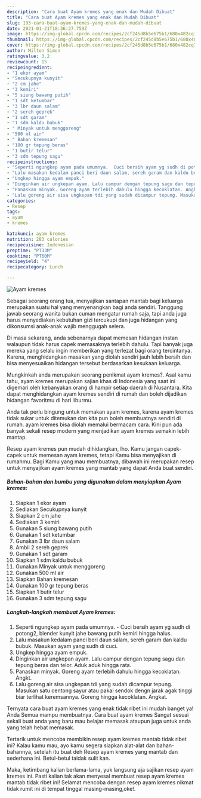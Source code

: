 ```yaml
---
description: "Cara buat Ayam kremes yang enak dan Mudah Dibuat"
title: "Cara buat Ayam kremes yang enak dan Mudah Dibuat"
slug: 193-cara-buat-ayam-kremes-yang-enak-dan-mudah-dibuat
date: 2021-01-21T18:36:27.759Z
image: https://img-global.cpcdn.com/recipes/2cf245d8b5e675b1/680x482cq70/ayam-kremes-foto-resep-utama.jpg
thumbnail: https://img-global.cpcdn.com/recipes/2cf245d8b5e675b1/680x482cq70/ayam-kremes-foto-resep-utama.jpg
cover: https://img-global.cpcdn.com/recipes/2cf245d8b5e675b1/680x482cq70/ayam-kremes-foto-resep-utama.jpg
author: Milton Simon
ratingvalue: 3.2
reviewcount: 15
recipeingredient:
- "1 ekor ayam"
- "Secukupnya kunyit"
- "2 cm jahe"
- "3 kemiri"
- "5 siung bawang putih"
- "1 sdt ketumbar"
- "3 lbr daun salam"
- "2 sereh geprek"
- "1 sdt garam"
- "1 sdm kaldu bubuk"
- " Minyak untuk menggoreng"
- "500 ml air"
- " Bahan kremesan"
- "100 gr tepung beras"
- "1 butir telur"
- "3 sdm tepung sagu"
recipeinstructions:
- "Seperti ngungkep ayam pada umumnya.  Cuci bersih ayam yg sudh di potong2, blender kunyit jahe bawang putih kemiri hingga halus."
- "Lalu masakun kedalam panci beri daun salam, sereh garam dan kaldu bubuk. Masukan ayam yang sudh di cuci."
- "Ungkep hingga ayam empuk."
- "Dinginkan air ungkepan ayam. Lalu campur dengan tepung sagu dan tepung beras dan telor. Aduk aduk hingga rata."
- "Panaskan minyak. Goreng ayam terlebih dahulu hingga kecoklatan. Angkt."
- "Lalu goreng air sisa ungkepan tdi yang sudah dicampur tepung. Masukan satu centong sayur atau pakai sendok dengn jarak agak tinggi biar terlihat keremsannya. Goreng hingga kecoklatan. Angkat."
categories:
- Resep
tags:
- ayam
- kremes

katakunci: ayam kremes 
nutrition: 283 calories
recipecuisine: Indonesian
preptime: "PT33M"
cooktime: "PT60M"
recipeyield: "4"
recipecategory: Lunch

---
```



![Ayam kremes](https://img-global.cpcdn.com/recipes/2cf245d8b5e675b1/680x482cq70/ayam-kremes-foto-resep-utama.jpg)

Sebagai seorang orang tua, menyajikan santapan mantab bagi keluarga merupakan suatu hal yang menyenangkan bagi anda sendiri. Tanggung jawab seorang  wanita bukan cuman mengatur rumah saja, tapi anda juga harus menyediakan kebutuhan gizi tercukupi dan juga hidangan yang dikonsumsi anak-anak wajib menggugah selera.

Di masa  sekarang, anda sebenarnya dapat memesan hidangan instan walaupun tidak harus capek memasaknya terlebih dahulu. Tapi banyak juga mereka yang selalu ingin memberikan yang terlezat bagi orang tercintanya. Karena, menghidangkan masakan yang diolah sendiri jauh lebih bersih dan bisa menyesuaikan hidangan tersebut berdasarkan kesukaan keluarga. 



Mungkinkah anda merupakan seorang penikmat ayam kremes?. Asal kamu tahu, ayam kremes merupakan sajian khas di Indonesia yang saat ini digemari oleh kebanyakan orang di hampir setiap daerah di Nusantara. Kita dapat menghidangkan ayam kremes sendiri di rumah dan boleh dijadikan hidangan favoritmu di hari liburmu.

Anda tak perlu bingung untuk memakan ayam kremes, karena ayam kremes tidak sukar untuk ditemukan dan kita pun boleh membuatnya sendiri di rumah. ayam kremes bisa diolah memalui bermacam cara. Kini pun ada banyak sekali resep modern yang menjadikan ayam kremes semakin lebih mantap.

Resep ayam kremes pun mudah dihidangkan, lho. Kamu jangan capek-capek untuk memesan ayam kremes, tetapi Kamu bisa menyajikan di rumahmu. Bagi Kamu yang mau membuatnya, dibawah ini merupakan resep untuk menyajikan ayam kremes yang mantab yang dapat Anda buat sendiri.

<!--inarticleads1-->

##### Bahan-bahan dan bumbu yang digunakan dalam menyiapkan Ayam kremes:

1. Siapkan 1 ekor ayam
1. Sediakan Secukupnya kunyit
1. Siapkan 2 cm jahe
1. Sediakan 3 kemiri
1. Gunakan 5 siung bawang putih
1. Gunakan 1 sdt ketumbar
1. Gunakan 3 lbr daun salam
1. Ambil 2 sereh geprek
1. Gunakan 1 sdt garam
1. Siapkan 1 sdm kaldu bubuk
1. Gunakan  Minyak untuk menggoreng
1. Gunakan 500 ml air
1. Siapkan  Bahan kremesan
1. Gunakan 100 gr tepung beras
1. Siapkan 1 butir telur
1. Gunakan 3 sdm tepung sagu




<!--inarticleads2-->

##### Langkah-langkah membuat Ayam kremes:

1. Seperti ngungkep ayam pada umumnya.  - Cuci bersih ayam yg sudh di potong2, blender kunyit jahe bawang putih kemiri hingga halus.
1. Lalu masakun kedalam panci beri daun salam, sereh garam dan kaldu bubuk. Masukan ayam yang sudh di cuci.
1. Ungkep hingga ayam empuk.
1. Dinginkan air ungkepan ayam. Lalu campur dengan tepung sagu dan tepung beras dan telor. Aduk aduk hingga rata.
1. Panaskan minyak. Goreng ayam terlebih dahulu hingga kecoklatan. Angkt.
1. Lalu goreng air sisa ungkepan tdi yang sudah dicampur tepung. Masukan satu centong sayur atau pakai sendok dengn jarak agak tinggi biar terlihat keremsannya. Goreng hingga kecoklatan. Angkat.




Ternyata cara buat ayam kremes yang enak tidak ribet ini mudah banget ya! Anda Semua mampu membuatnya. Cara buat ayam kremes Sangat sesuai sekali buat anda yang baru mau belajar memasak ataupun juga untuk anda yang telah hebat memasak.

Tertarik untuk mencoba membikin resep ayam kremes mantab tidak ribet ini? Kalau kamu mau, ayo kamu segera siapkan alat-alat dan bahan-bahannya, setelah itu buat deh Resep ayam kremes yang mantab dan sederhana ini. Betul-betul taidak sulit kan. 

Maka, ketimbang kalian berlama-lama, yuk langsung aja sajikan resep ayam kremes ini. Pasti kalian tak akan menyesal membuat resep ayam kremes mantab tidak ribet ini! Selamat mencoba dengan resep ayam kremes nikmat tidak rumit ini di tempat tinggal masing-masing,oke!.

